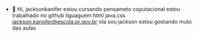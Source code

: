 - 👋 Hi, jacksonkanifer
estou cursando pensameto coputacional
estou trabalhado no github
liguaguem html java,css
jackson.kanofer@escola.pr.gov.br
ola sou jackson estou gostando muto das aulas 
